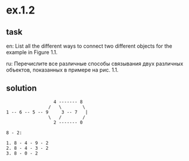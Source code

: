 # ex.1.2

## task

en: List all the different ways to connect two different objects for
the example in Figure 1.1.

ru: Перечислите все различные способы связывания двух различных
объектов, показанных в примере на рис. 1.1.

## solution

```
                  4 ------- 8
                /   \        \
1 -- 6 -- 5 -- 9     3 -- 7   |
                \   /        /
                  2 ------- 0

8 - 2:

1. 8 - 4 - 9 - 2
2. 8 - 4 - 3 - 2
3. 8 - 0 - 2
```
